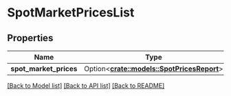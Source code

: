 # SpotMarketPricesList

## Properties

Name | Type | Description | Notes
------------ | ------------- | ------------- | -------------
**spot_market_prices** | Option<[**crate::models::SpotPricesReport**](SpotPricesReport.md)> |  | [optional]

[[Back to Model list]](../README.md#documentation-for-models) [[Back to API list]](../README.md#documentation-for-api-endpoints) [[Back to README]](../README.md)


